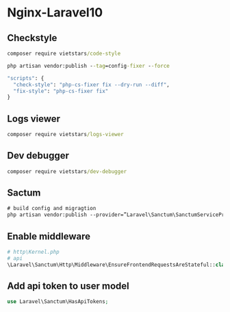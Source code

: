 # Nginx-Laravel10

## Checkstyle
```cmd
composer require vietstars/code-style

php artisan vendor:publish --tag=config-fixer --force

"scripts": {
  "check-style": "php-cs-fixer fix --dry-run --diff",
  "fix-style": "php-cs-fixer fix"
}
```

## Logs viewer
```cmd
composer require vietstars/logs-viewer
```

## Dev debugger
```cmd
composer require vietstars/dev-debugger
```

## Sactum
```cmd
# build config and migragtion
php artisan vendor:publish --provider=”Laravel\Sanctum\SanctumServiceProvider”
```
## Enable middleware
```php
# http\Kernel.php
# api
\Laravel\Sanctum\Http\Middleware\EnsureFrontendRequestsAreStateful::class,
```

## Add api token to user model
```php
use Laravel\Sanctum\HasApiTokens; 
```
